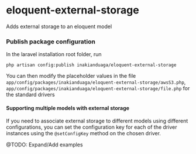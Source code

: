# eloquent-external-storage
Adds external storage to an eloquent model


### Publish package configuration

In the laravel installation root folder, run

`php artisan config:publish inakianduaga/eloquent-external-storage`

You can then modify the placeholder values in the file `app/config/packages/inakianduaga/eloquent-external-storage/awsS3.php`, `app/config/packages/inakianduaga/eloquent-external-storage/file.php`
for the standard drivers

#### Supporting multiple models with external storage
 
If you need to associate external storage to different models using different configurations, you can set the configuration key for each of the driver instances using the `@setConfigKey` method on the chosen driver.

@TODO: Expand/Add examples
